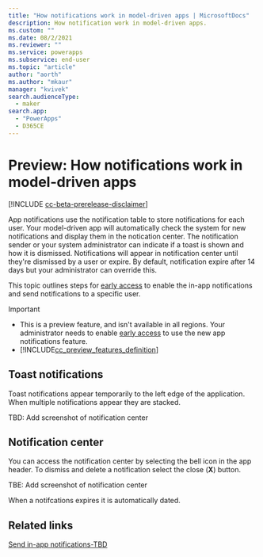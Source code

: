 ```yaml
---
title: "How notifications work in model-driven apps | MicrosoftDocs"
description: How notification work in model-driven apps.
ms.custom: ""
ms.date: 08/2/2021
ms.reviewer: ""
ms.service: powerapps
ms.subservice: end-user
ms.topic: "article"
author: "aorth"
ms.author: "mkaur"
manager: "kvivek"
search.audienceType: 
  - maker
search.app: 
  - "PowerApps"
  - D365CE
---
```


# Preview: How notifications work in model-driven apps 

[!INCLUDE [cc-beta-prerelease-disclaimer](../includes/cc-beta-prerelease-disclaimer.md)]

App notifications use the notification table to store notifications for each user. Your model-driven app will automatically check the system for new notifications and display them in the notication center. The notification sender or your system administrator can indicate if a toast is shown and how it is dismissed. Notifications will appear in notification center until they're dismissed by a user or expire. By default, notification expire after 14 days but your administrator can override this.

This topic outlines steps for [early access](/power-platform/admin/opt-in-early-access-updates) to enable the in-app notifications and send notifications to a specific user.

  > [!IMPORTANT]
  > - This is a preview feature, and isn't available in all regions. Your administrator needs to enable [early access](/power-platform/admin/opt-in-early-access-updates) to use the new app notifications feature.
  > - [!INCLUDE[cc_preview_features_definition](../includes/cc-preview-features-definition.md)]


## Toast notifications
Toast notifications appear temporarily to the left edge of the application. When multiple notifications appear they are stacked.

TBD: Add screenshot of notification center

## Notification center

You can access the notification center by selecting the bell icon in the app header. To dismiss and delete a notification select the close (**X**) button.

TBE: Add screenshot of notification center

When a notifcations expires it is automatically dated. 

## Related links

[Send in-app notifications-TBD](../maker/model-driven-apps/send-in-app-notifications.md)
